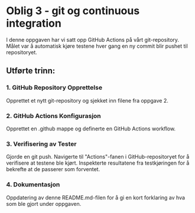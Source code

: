 # Oblig 3 - git og continuous integration
I denne oppgaven har vi satt opp GitHub Actions på vårt git-repository. Målet var å automatisk kjøre testene hver gang en ny commit blir pushet til repositoryet.

## Utførte trinn:

### 1. GitHub Repository Opprettelse
Opprettet et nytt git-repository og sjekket inn filene fra oppgave 2.

### 2. GitHub Actions Konfigurasjon
Opprettet en .github mappe og definerte en GitHub Actions workflow.

### 3. Verifisering av Tester
Gjorde en git push.
Navigerte til "Actions"-fanen i GitHub-repositoryet for å verifisere at testene ble kjørt.
Inspekterte resultatene fra testkjøringen for å bekrefte at de passerer som forventet.
### 4. Dokumentasjon
Oppdatering av denne README.md-filen for å gi en kort forklaring av hva som ble gjort under oppgaven.

